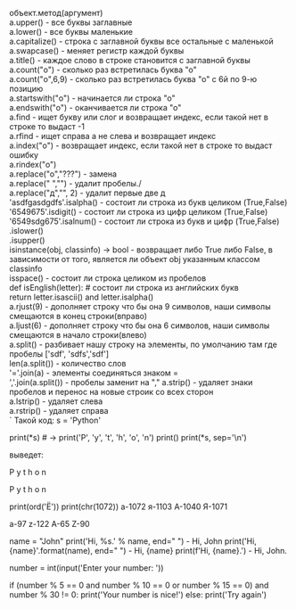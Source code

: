 объект.метод(аргумент)  
a.upper()  - все буквы заглавные  
a.lower() - все буквы маленькие  
a.capitalize() - строка с заглавной буквы все остальные с маленькой  
a.swapcase() - меняет регистр каждой буквы  
a.title() -  каждое слово в строке становится с заглавной буквы  
a.count("о")  - сколько раз встретилась буква "о"  
a.count("о",6,9)  - сколько раз встретилась буква "о" с 6й по 9-ю позицию  
a.startswith("о") - начинается ли строка "о"  
a.endswith("о") - оканчивается ли строка "о"  
a.find - ищет букву или слог и возвращает индекс, если такой нет в строке то выдаст -1  
a.rfind - ищет справа а не слева и возвращает индекс  
a.index("о") - возвращает индекс, если такой нет в строке то выдаст ошибку  
a.rindex("о")  
a.replace("o","???") - замена  
a.replace(" ","") - удалит пробелы./   
a.replace("д","", 2) - удалит первые две д  
'asdfgasdgdfs'.isalpha() - состоит ли строка из букв целиком (True,False)  
'6549675'.isdigit() - состоит ли строка из цифр целиком (True,False)  
'6549sdg675'.isalnum() - состоит ли строка из букв и цифр (True,False)  
.islower()  
.isupper()  
isinstance(obj, classinfo) -> bool - возвращает либо True либо False, в зависимости от того, является ли объект obj указанным классом classinfo  
isspace() - состоит ли строка целиком из пробелов  
def isEnglish(letter):   # состоит ли строка из английских букв  
    return letter.isascii() and letter.isalpha()  
a.rjust(9) - дополняет строку что бы она 9 символов, наши символы смещаются в конец строки(вправо)  
a.ljust(6) - дополняет строку что бы она 6 символов, наши символы смещаются в начало строки(влево)  
a.split() - разбивает нашу строку на элементы, по умолчанию там где пробелы ['sdf', 'sdfs','sdf']  
len(a.split()) - количество слов  
'='.join(a) - элементы соединяться  знаком =  
','.join(a.split()) - пробелы заменит на ","
a.strip() - удаляет знаки пробелов и перенос на новые строик со всех сторон  
a.lstrip() - удаляет слева  
a.rstrip() - удаляет справа  
`
Такой код:
s = 'Python'

print(*s) # -> print('P', 'y', 't', 'h', 'o', 'n')
print()
print(*s, sep='\n')

выведет:

P y t h o n

P
y
t
h
o
n

print(ord('Ё'))
print(chr(1072))
a-1072
я-1103
А-1040
Я-1071

a-97
z-122
A-65
Z-90

name = "John"
print('Hi, %s.' % name, end=" ")  - Hi, John
print('Hi, {name}'.format(name), end=" ")  - Hi, {name}
print(f'Hi, {name}.')  - Hi, John.

number = int(input('Enter your number: '))

if (number % 5 == 0 and number % 10 == 0 or number % 15 == 0) and number % 30 != 0:
    print('Your number is nice!')
else:
    print('Try again')
